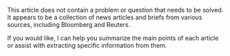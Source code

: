 This article does not contain a problem or question that needs to be solved. It appears to be a collection of news articles and briefs from various sources, including Bloomberg and Reuters. 

If you would like, I can help you summarize the main points of each article or assist with extracting specific information from them.